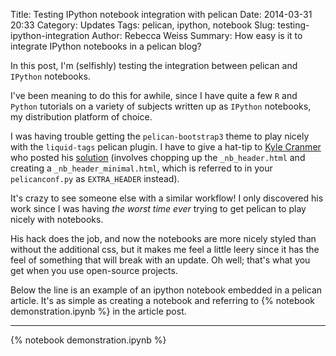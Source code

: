 Title: Testing IPython notebook integration with pelican
Date: 2014-03-31 20:33
Category: Updates
Tags: pelican, ipython, notebook
Slug: testing-ipython-integration
Author: Rebecca Weiss
Summary: How easy is it to integrate IPython notebooks in a pelican blog?

In this post, I'm (selfishly) testing the integration between pelican and `IPython` notebooks.

I've been meaning to do this for awhile, since I have quite a few `R` and `Python` tutorials on a variety of subjects written up as `IPython` notebooks, my distribution platform of choice.

I was having trouble getting the `pelican-bootstrap3` theme to play nicely with the `liquid-tags` pelican plugin.  I have to give a hat-tip to [Kyle Cranmer][cranmer] who posted his [solution][cranmerhack] (involves chopping up the `_nb_header.html` and creating a `_nb_header_minimal.html`, which is referred to in your `pelicanconf.py` as `EXTRA_HEADER` instead).  

It's crazy to see someone else with a similar workflow!  I only discovered his work since I was having *the worst time ever* trying to get pelican to play nicely with notebooks.

His hack does the job, and now the notebooks are more nicely styled than without the additional css, but it makes me feel a little leery since it has the feel of something that will break with an update.  Oh well; that's what you get when you use open-source projects.

Below the line is an example of an ipython notebook embedded in a pelican article.  It's as simple as creating a notebook and referring to \{% notebook demonstration.ipynb %\} in the article post.

* * *

{% notebook demonstration.ipynb %}

[mozfest]: http://www.mozillafestival.org
[mozfest2013]: http://rjweiss.github.io/mozfest2013/
[cranmer]: http://theoryandpractice.org/
[cranmerhack]: http://theoryandpractice.org/2014/03/Testing-Pelican-Migration/